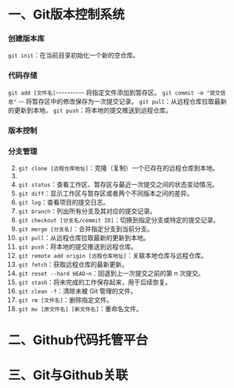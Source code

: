 # 一、Git版本控制系统
### 创建版本库
`git init`：在当前目录初始化一个新的空仓库。


### 代码存储
`git add [文件名]`---------- 将指定文件添加到暂存区。
`git commit -m "提交信息"` -- 将暂存区中的修改保存为一次提交记录。
`git pull`：从远程仓库拉取最新的更新到本地。
`git push`：将本地的提交推送到远程仓库。
### 版本控制
### 分支管理
2. `git clone [远程仓库地址]`：克隆（复制）一个已存在的远程仓库到本地。
3. 
5. `git status`：查看工作区、暂存区与最近一次提交之间的状态变动情况。
6. `git diff`：显示工作区与暂存区或者两个不同版本之间的差异。
7. `git log`：查看项目的提交日志。
8. `git branch`：列出所有分支及其对应的提交记录。
9. `git checkout [分支名/commit ID]`：切换到指定分支或特定的提交记录。
10. `git merge [分支名]`：合并指定分支到当前分支。
11. `git pull`：从远程仓库拉取最新的更新到本地。
12. `git push`：将本地的提交推送到远程仓库。
13. `git remote add origin [远程仓库地址]`：关联本地仓库与远程仓库。
14. `git fetch`：获取远程仓库的最新更新。
15. `git reset --hard HEAD~n`：回退到上一次提交之前的第 n 次提交。
16. `git stash`：将未完成的工作保存起来，用于后续恢复。
17. `git clean -f`：清除未被 Git 管理的文件。
18. `git rm [文件名]`：删除指定文件。
19. `git mv [原文件名] [新文件名]`：重命名文件。
# 二、Github代码托管平台


# 三、Git与Github关联

